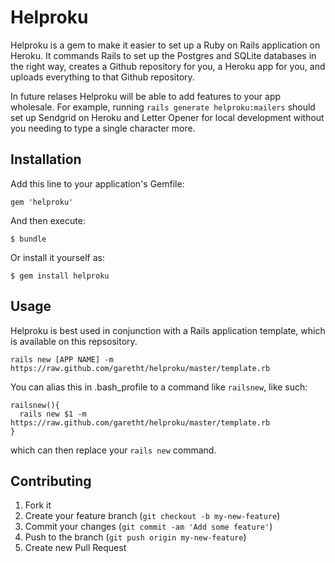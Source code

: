 # Helproku

Helproku is a gem to make it easier to set up a Ruby on Rails application on Heroku. It commands Rails to set up the Postgres and SQLite databases in the right way, creates a Github repository for you, a Heroku app for you, and uploads everything to that Github repository.

In future relases Helproku will be able to add features to your app wholesale. For example, running `rails generate helproku:mailers` should set up Sendgrid on Heroku and Letter Opener for local development without you needing to type a single character more.

## Installation

Add this line to your application's Gemfile:

    gem 'helproku'

And then execute:

    $ bundle

Or install it yourself as:

    $ gem install helproku

## Usage

Helproku is best used in conjunction with a Rails application template, which is available on this repsository.

    rails new [APP NAME] -m https://raw.github.com/garetht/helproku/master/template.rb

You can alias this in .bash_profile to a command like `railsnew`, like such:

    railsnew(){
      rails new $1 -m https://raw.github.com/garetht/helproku/master/template.rb
    }

which can then replace your `rails new` command.

## Contributing

1. Fork it
2. Create your feature branch (`git checkout -b my-new-feature`)
3. Commit your changes (`git commit -am 'Add some feature'`)
4. Push to the branch (`git push origin my-new-feature`)
5. Create new Pull Request
